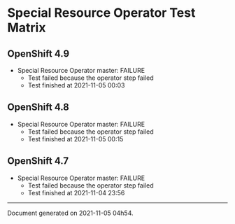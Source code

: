 
Special Resource Operator Test Matrix
=====================================

OpenShift 4.9
-------------


* Special Resource Operator master: FAILURE
  - Test failed because the operator step failed
  - Test finished at 2021-11-05 00:03

OpenShift 4.8
-------------


* Special Resource Operator master: FAILURE
  - Test failed because the operator step failed
  - Test finished at 2021-11-05 00:15

OpenShift 4.7
-------------


* Special Resource Operator master: FAILURE
  - Test failed because the operator step failed
  - Test finished at 2021-11-04 23:56


---
Document generated on 2021-11-05 04h54.
